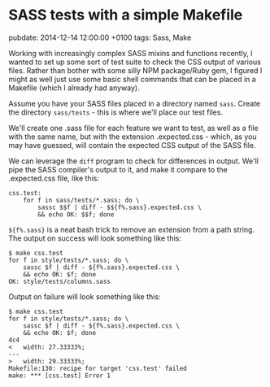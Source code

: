 # SASS tests with a simple Makefile
pubdate: 2014-12-14 12:00:00 +0100
tags: Sass, Make

Working with increasingly complex SASS mixins and functions recently, I wanted to set up some sort of test suite to check the CSS output of various files. Rather than bother with some silly NPM package/Ruby gem, I figured I might as well just use some basic shell commands that can be placed in a Makefile (which I already had anyway).

Assume you have your SASS files placed in a directory named `sass`. Create the directory `sass/tests` - this is where we'll place our test files.

We'll create one .sass file for each feature we want to test, as well as a file with the same name, but with the extension .expected.css - which, as you may have guessed, will contain the expected CSS output of the SASS file.

We can leverage the `diff` program to check for differences in output. We'll pipe the SASS compiler's output to it, and make it compare to the .expected.css file, like this:

	css.test:
		for f in sass/tests/*.sass; do \
			sassc $$f | diff - $${f%.sass}.expected.css \
			&& echo OK: $$f; done

`${f%.sass}` is a neat bash trick to remove an extension from a path string. The output on success will look something like this:

	$ make css.test 
	for f in style/tests/*.sass; do \
		sassc $f | diff - ${f%.sass}.expected.css \
		&& echo OK: $f; done
	OK: style/tests/columns.sass

Output on failure will look something like this:

	$ make css.test 
	for f in style/tests/*.sass; do \
		sassc $f | diff - ${f%.sass}.expected.css \
		&& echo OK: $f; done
	4c4
	<   width: 27.33333%;
	---
	>   width: 29.33333%;
	Makefile:130: recipe for target 'css.test' failed
	make: *** [css.test] Error 1
